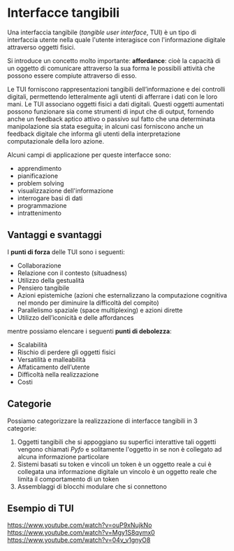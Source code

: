 ﻿# Interfacce tangibili

Una interfaccia tangibile (*tangible user interface*, TUI) è un tipo di interfaccia utente nella quale l'utente interagisce con l'informazione digitale attraverso oggetti fisici.

Si introduce un concetto molto importante:
**affordance**: cioè la capacità di un oggetto di comunicare attraverso la sua forma le possibili attività che possono essere compiute attraverso di esso.

Le TUI forniscono rappresentazioni tangibili dell’informazione e dei controlli digitali, permettendo letteralmente agli utenti di afferrare i dati con le loro mani.
Le TUI associano oggetti fisici a dati digitali.
Questi oggetti aumentati possono funzionare sia come strumenti di input che di output, fornendo anche un feedback aptico attivo o passivo sul fatto che una determinata manipolazione sia stata eseguita; in alcuni casi forniscono anche un feedback digitale che informa gli utenti della interpretazione computazionale della loro azione.

Alcuni campi di applicazione per queste interfacce sono:
- apprendimento
- pianificazione
- problem solving
- visualizzazione dell'informazione
- interrogare basi di dati
- programmazione
- intrattenimento

## Vantaggi e svantaggi

I **punti di forza** delle TUI sono i seguenti:

- Collaborazione
- Relazione con il contesto (situadness)
- Utilizzo della gestualità
- Pensiero tangibile
- Azioni epistemiche (azioni che esternalizzano la computazione cognitiva nel mondo per diminuire la difficoltà del compito)
- Parallelismo spaziale (space multiplexing) e azioni dirette 
- Utilizzo dell’iconicità e delle affordances

mentre possiamo elencare i seguenti **punti di debolezza**:

- Scalabilità
- Rischio di perdere gli oggetti fisici
- Versatilità e malleabilità
- Affaticamento dell’utente
- Difficoltà nella realizzazione
- Costi

## Categorie

Possiamo categorizzare la realizzazione di interfacce tangibili in 3 categorie:
1. Oggetti tangibili che si appoggiano su superfici interattive
	tali oggetti vengono chiamati *Pyfo* e solitamente l'oggetto in se non è collegato ad alcuna informazione particolare
2. Sistemi basati su token e vincoli
	un token è un oggetto reale a cui è collegata una informazione digitale
	un vincolo è un oggetto reale che limita il comportamento di un token
3. Assemblaggi di blocchi modulare che si connettono

## Esempio di TUI
https://www.youtube.com/watch?v=ouP9xNujkNo
https://www.youtube.com/watch?v=Mgy1S8qymx0
https://www.youtube.com/watch?v=04v_v1gnyO8

